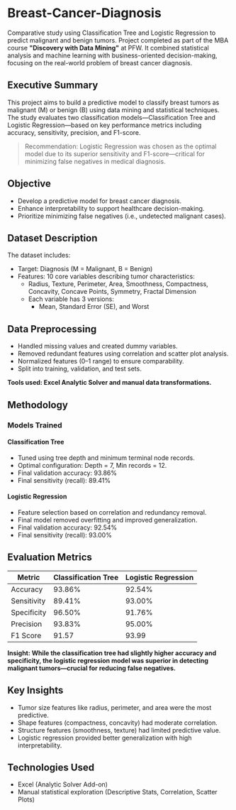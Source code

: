 # Breast-Cancer-Diagnosis
Comparative study using Classification Tree and Logistic Regression to predict malignant and benign tumors. Project completed as part of the MBA course **"Discovery with Data Mining"** at PFW. It combined statistical analysis and machine learning with business-oriented decision-making, focusing on the real-world problem of breast cancer diagnosis.
## Executive Summary
This project aims to build a predictive model to classify breast tumors as malignant (M) or benign (B) using data mining and statistical techniques. The study evaluates two classification models—Classification Tree and Logistic Regression—based on key performance metrics including accuracy, sensitivity, precision, and F1-score.

> Recommendation: Logistic Regression was chosen as the optimal model due to its superior sensitivity and F1-score—critical for minimizing false negatives in medical diagnosis.

## Objective
- Develop a predictive model for breast cancer diagnosis.
- Enhance interpretability to support healthcare decision-making.
- Prioritize minimizing false negatives (i.e., undetected malignant cases).

## Dataset Description
The dataset includes:
  - Target: Diagnosis (M = Malignant, B = Benign)
  - Features: 10 core variables describing tumor characteristics:
    - Radius, Texture, Perimeter, Area, Smoothness, Compactness, Concavity, Concave Points, Symmetry, Fractal Dimension
    - Each variable has 3 versions:
      - Mean, Standard Error (SE), and Worst

## Data Preprocessing
- Handled missing values and created dummy variables.
- Removed redundant features using correlation and scatter plot analysis.
- Normalized features (0–1 range) to ensure comparability.
- Split into training, validation, and test sets.

**Tools used: Excel Analytic Solver and manual data transformations.**

## Methodology
### Models Trained
#### Classification Tree
- Tuned using tree depth and minimum terminal node records.
- Optimal configuration: Depth = 7, Min records = 12.
- Final validation accuracy: 93.86%
- Final sensitivity (recall): 89.41%

#### Logistic Regression
- Feature selection based on correlation and redundancy removal.
- Final model removed overfitting and improved generalization.
- Final validation accuracy: 92.54%
- Final sensitivity (recall): 93.00%

## Evaluation Metrics
|Metric	|Classification Tree|	Logistic Regression|
|-------|--------------------|-------------------|
|Accuracy|	93.86%	|92.54%|
|Sensitivity|	89.41%	|93.00%|
|Specificity	|96.50%	|91.76%|
|Precision|	93.83%	|95.00%|
|F1 Score|	91.57	|93.99|

**Insight: While the classification tree had slightly higher accuracy and specificity, the logistic regression model was superior in detecting malignant tumors—crucial for reducing false negatives.**

## Key Insights
- Tumor size features like radius, perimeter, and area were the most predictive.
- Shape features (compactness, concavity) had moderate correlation.
- Structure features (smoothness, texture) had limited predictive value.
- Logistic regression provided better generalization with high interpretability.

## Technologies Used
- Excel (Analytic Solver Add-on)
- Manual statistical exploration (Descriptive Stats, Correlation, Scatter Plots)
